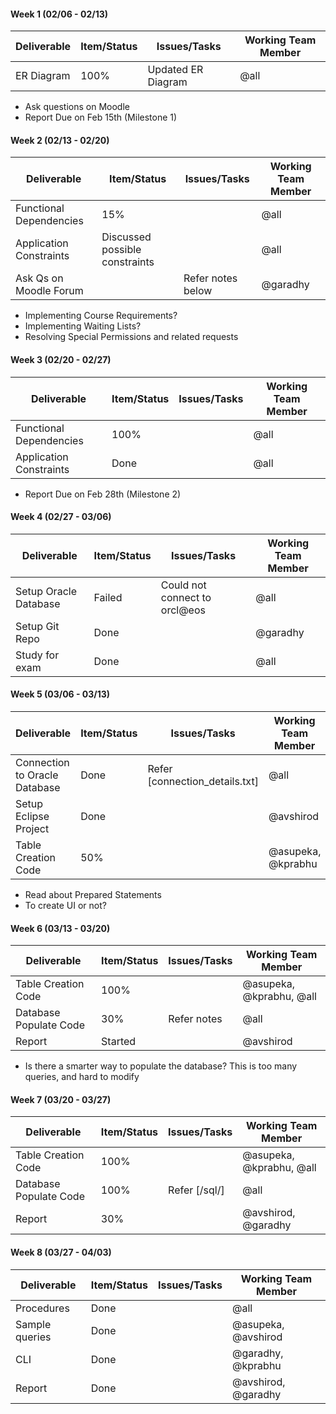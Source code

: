 #### Week 1 (02/06 - 02/13)

| Deliverable   | Item/Status   |  Issues/Tasks | Working Team Member
| ------------- | ------------  |  ------------ | ---------------
| ER Diagram | 100% | Updated ER Diagram | @all

* Ask questions on Moodle
* Report Due on Feb 15th (Milestone 1)


#### Week 2 (02/13 - 02/20)

| Deliverable   | Item/Status   |  Issues/Tasks | Working Team Member
| ------------- | ------------  |  ------------ | ---------------
| Functional Dependencies | 15% | &nbsp; | @all
| Application Constraints | Discussed possible constraints | &nbsp; | @all
| Ask Qs on Moodle Forum | &nbsp; | Refer notes below | @garadhy

* Implementing Course Requirements?
* Implementing Waiting Lists?
* Resolving Special Permissions and related requests


#### Week 3 (02/20 - 02/27)

| Deliverable   | Item/Status   |  Issues/Tasks | Working Team Member
| ------------- | ------------  |  ------------ | ---------------
| Functional Dependencies | 100% | &nbsp; | @all
| Application Constraints | Done | &nbsp; | @all

* Report Due on Feb 28th (Milestone 2)


#### Week 4 (02/27 - 03/06)

| Deliverable   | Item/Status   |  Issues/Tasks | Working Team Member
| ------------- | ------------  |  ------------ | ---------------
| Setup Oracle Database | Failed | Could not connect to orcl@eos | @all
| Setup Git Repo | Done | &nbsp; | @garadhy
| Study for exam | Done | &nbsp; | @all


#### Week 5 (03/06 - 03/13)

| Deliverable   | Item/Status   |  Issues/Tasks | Working Team Member
| ------------- | ------------  |  ------------ | ---------------
| Connection to Oracle Database | Done | Refer [connection_details.txt] | @all
| Setup Eclipse Project | Done | &nbsp; | @avshirod
| Table Creation Code | 50% | &nbsp; | @asupeka, @kprabhu

* Read about Prepared Statements
* To create UI or not?


#### Week 6 (03/13 - 03/20)

| Deliverable   | Item/Status   |  Issues/Tasks | Working Team Member
| ------------- | ------------  |  ------------ | ---------------
| Table Creation Code | 100% | &nbsp; | @asupeka, @kprabhu, @all
| Database Populate Code | 30% | Refer notes | @all
| Report | Started | &nbsp; | @avshirod

* Is there a smarter way to populate the database? This is too many queries, and hard to modify


#### Week 7 (03/20 - 03/27)

| Deliverable   | Item/Status   |  Issues/Tasks | Working Team Member
| ------------- | ------------  |  ------------ | ---------------
| Table Creation Code | 100% | &nbsp; | @asupeka, @kprabhu, @all
| Database Populate Code | 100% | Refer [/sql/] | @all
| Report | 30% | &nbsp; | @avshirod, @garadhy


#### Week 8 (03/27 - 04/03)

| Deliverable   | Item/Status   |  Issues/Tasks | Working Team Member
| ------------- | ------------  |  ------------ | ---------------
| Procedures | Done | &nbsp; | @all
| Sample queries | Done | &nbsp; | @asupeka, @avshirod
| CLI | Done | &nbsp; | @garadhy, @kprabhu
| Report | Done | &nbsp; | @avshirod, @garadhy
